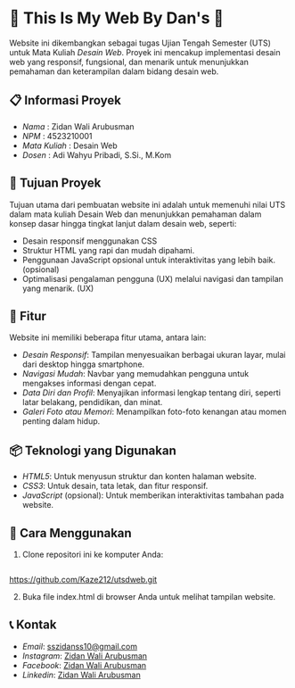 # 🎉 This Is My Web By Dan's 🎉

Website ini dikembangkan sebagai tugas Ujian Tengah Semester (UTS) untuk Mata Kuliah *Desain Web*. Proyek ini mencakup implementasi desain web yang responsif, fungsional, dan menarik untuk menunjukkan pemahaman dan keterampilan dalam bidang desain web.

## 📋 Informasi Proyek

- *Nama*  : Zidan Wali Arubusman
- *NPM*   : 4523210001
- *Mata Kuliah* : Desain Web
- *Dosen* : Adi Wahyu Pribadi, S.Si., M.Kom

## 🎯 Tujuan Proyek

Tujuan utama dari pembuatan website ini adalah untuk memenuhi nilai UTS dalam mata kuliah Desain Web dan menunjukkan pemahaman dalam konsep dasar hingga tingkat lanjut dalam desain web, seperti:

- Desain responsif menggunakan CSS
- Struktur HTML yang rapi dan mudah dipahami.
- Penggunaan JavaScript opsional untuk interaktivitas yang lebih baik. (opsional)
- Optimalisasi pengalaman pengguna (UX) melalui navigasi dan tampilan yang menarik. (UX)

## 📌 Fitur

Website ini memiliki beberapa fitur utama, antara lain:

- *Desain Responsif*: Tampilan menyesuaikan berbagai ukuran layar, mulai dari desktop hingga smartphone.
- *Navigasi Mudah*: Navbar yang memudahkan pengguna untuk mengakses informasi dengan cepat.
- *Data Diri dan Profil*: Menyajikan informasi lengkap tentang diri, seperti latar belakang, pendidikan, dan minat.
- *Galeri Foto atau Memori*: Menampilkan foto-foto kenangan atau momen penting dalam hidup.

## 📦 Teknologi yang Digunakan

- *HTML5*: Untuk menyusun struktur dan konten halaman website.
- *CSS3*: Untuk desain, tata letak, dan fitur responsif.
- *JavaScript* (opsional): Untuk memberikan interaktivitas tambahan pada website.

## 🚀 Cara Menggunakan

1. Clone repositori ini ke komputer Anda:
   ```bash
 https://github.com/Kaze212/utsdweb.git

2. Buka file index.html di browser Anda untuk melihat tampilan website.

## 📞 Kontak

- *Email*:     sszidanss10@gmail.com
- *Instagram*: [Zidan Wali Arubusman](https://www.instagram.com/dan_is_yuki/)
- *Facebook*:  [Zidan Wali Arubusman](https://www.facebook.com/zidanwa.zidanwa)
- *Linkedin*:  [Zidan Wali Arubusman](https://www.linkedin.com/in/zidannoyuki/)
